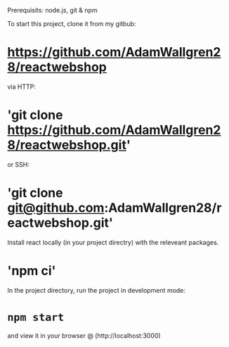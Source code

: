 
Prerequisits: node.js, git & npm

To start this project, clone it from my gitbub:
# https://github.com/AdamWallgren28/reactwebshop
via HTTP:
# 'git clone https://github.com/AdamWallgren28/reactwebshop.git'
or SSH:
# 'git clone git@github.com:AdamWallgren28/reactwebshop.git'

Install react locally (in your project directry) with the releveant packages.
# 'npm ci'

In the project directory, run the project in development mode:
# `npm start`
and view it in your browser @ (http://localhost:3000)


